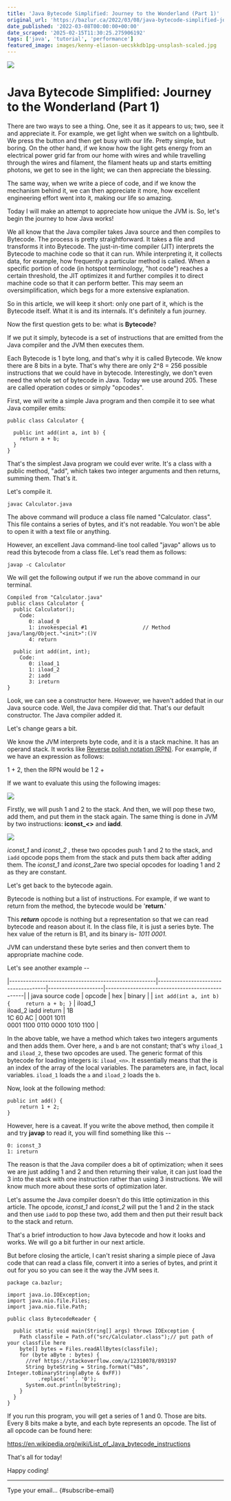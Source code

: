 ```yaml
---
title: 'Java Bytecode Simplified: Journey to the Wonderland (Part 1)'
original_url: 'https://bazlur.ca/2022/03/08/java-bytecode-simplified-journey-to-the-wonderland-part-1/'
date_published: '2022-03-08T00:00:00+00:00'
date_scraped: '2025-02-15T11:30:25.275906192'
tags: ['java', 'tutorial', 'performance']
featured_image: images/kenny-eliason-uecskkdb1pg-unsplash-scaled.jpg
---
```


![](images/kenny-eliason-uecskkdb1pg-unsplash-scaled.jpg)

Java Bytecode Simplified: Journey to the Wonderland (Part 1)
============================================================

There are two ways to see a thing. One, see it as it appears to us; two, see it and appreciate it. For example, we get light when we switch on a lightbulb. We press the button and then get busy with our life. Pretty simple, but boring. On the other hand, if we know how the light gets energy from an electrical power grid far from our home with wires and while travelling through the wires and filament, the filament heats up and starts emitting photons, we get to see in the light; we can then appreciate the blessing.

The same way, when we write a piece of code, and if we know the mechanism behind it, we can then appreciate it more, how excellent engineering effort went into it, making our life so amazing.

Today I will make an attempt to appreciate how unique the JVM is. So, let's begin the journey to how Java works!

We all know that the Java compiler takes Java source and then compiles to Bytecode. The process is pretty straightforward. It takes a file and transforms it into Bytecode. The just-in-time compiler (JIT) interprets the Bytecode to machine code so that it can run. While interpreting it, it collects data, for example, how frequently a particular method is called. When a specific portion of code (in hotspot terminology, "hot code") reaches a certain threshold, the JIT optimizes it and further compiles it to direct machine code so that it can perform better. This may seem an oversimplification, which begs for a more extensive explanation.

So in this article, we will keep it short: only one part of it, which is the Bytecode itself. What it is and its internals. It's definitely a fun journey.

Now the first question gets to be: what is **Bytecode**?

If we put it simply, bytecode is a set of instructions that are emitted from the Java compiler and the JVM then executes them.

Each Bytecode is 1 byte long, and that's why it is called Bytecode. We know there are 8 bits in a byte. That's why there are only 2\^8 = 256 possible instructions that we could have in bytecode. Interestingly, we don't even need the whole set of bytecode in Java. Today we use around 205. These are called operation codes or simply "opcodes".

First, we will write a simple Java program and then compile it to see what Java compiler emits:

```
public class Calculator {

  public int add(int a, int b) {
    return a + b;
  }
}
```

That's the simplest Java program we could ever write. It's a class with a public method, "add", which takes two integer arguments and then returns, summing them. That's it.

Let's compile it.

```
javac Calculator.java
```

The above command will produce a class file named "Calculator. class". This file contains a series of bytes, and it's not readable. You won't be able to open it with a text file or anything.

However, an excellent Java command-line tool called "javap" allows us to read this bytecode from a class file. Let's read them as follows:

```
javap -c Calculator
```

We will get the following output if we run the above command in our terminal.

```
Compiled from "Calculator.java"
public class Calculator {
  public Calculator();
    Code:
       0: aload_0
       1: invokespecial #1                  // Method java/lang/Object."<init>":()V
       4: return

  public int add(int, int);
    Code:
       0: iload_1
       1: iload_2
       2: iadd
       3: ireturn
}

```

Look, we can see a constructor here. However, we haven't added that in our Java source code. Well, the Java compiler did that. That's our default constructor. The Java compiler added it.

Let's change gears a bit.

We know the JVM interprets byte code, and it is a stack machine. It has an operand stack. It works like [Reverse polish notation (RPN)](https://en.wikipedia.org/wiki/Reverse_Polish_notation). For example, if we have an expression as follows:

1 + 2, then the RPN would be 1 2 +

If we want to evaluate this using the following images:

![](images/page-272-700x250.png)

Firstly, we will push 1 and 2 to the stack. And then, we will pop these two, add them, and put them in the stack again. The same thing is done in JVM by two instructions: **iconst_\<\>** and **iadd**.

![](images/page-273-700x239.png)

*iconst_1* and *iconst_2* , these two opcodes push 1 and 2 to the stack, and `iadd` opcode pops them from the stack and puts them back after adding them. The *iconst_1* and *iconst_2*are two special opcodes for loading 1 and 2 as they are constant.

Let's get back to the bytecode again.

Bytecode is nothing but a list of instructions. For example, if we want to return from the method, the bytecode would be '**return**.'

This ***return*** opcode is nothing but a representation so that we can read bytecode and reason about it. In the class file, it is just a series byte. The hex value of the return is B1, and its binary is- *1011 0001.*

JVM can understand these byte series and then convert them to appropriate machine code.

Let's see another example --

|-----------------------------------------------------|-------------------------------------|--------------------|------------------------------------------------|
| java source code                                    | opcode                              | hex                | binary                                         |
| ``` int add(int a, int b) {     return a + b; } ``` | iload_1 <br /> iload_2 iadd ireturn | 1B <br /> 1C 60 AC | 0001 1011 <br /> 0001 1100 0110 0000 1010 1100 |

In the above table, we have a method which takes two integers arguments and then adds them. Over here, `a` and `b` are not constant; that's why `iload_1` and `iload_2`, these two opcodes are used. The generic format of this bytecode for loading integers is: `iload_<n>`. It essentially means that the is an index of the array of the local variables. The parameters are, in fact, local variables. `iload_1` loads the `a` and `iload_2` loads the `b`.

Now, look at the following method:

```
public int add() {
    return 1 + 2;
}
```

However, here is a caveat. If you write the above method, then compile it and try **javap** to read it, you will find something like this --

```
0: iconst_3
1: ireturn
```

The reason is that the Java compiler does a bit of optimization; when it sees we are just adding 1 and 2 and then returning their value, it can just load the 3 into the stack with one instruction rather than using 3 instructions. We will know much more about these sorts of optimization later.

Let's assume the Java compiler doesn't do this little optimization in this article. The opcode, *iconst_1* and *iconst_2* will put the 1 and 2 in the stack and then use `iadd` to pop these two, add them and then put their result back to the stack and return.

That's a brief introduction to how Java bytecode and how it looks and works. We will go a bit further in our next article.

But before closing the article, I can't resist sharing a simple piece of Java code that can read a class file, convert it into a series of bytes, and print it out for you so you can see it the way the JVM sees it.

```
package ca.bazlur;

import java.io.IOException;
import java.nio.file.Files;
import java.nio.file.Path;

public class BytecodeReader {

  public static void main(String[] args) throws IOException {
    Path classfile = Path.of("src/Calculator.class");// put path of your classfile here
    byte[] bytes = Files.readAllBytes(classfile);
    for (byte aByte : bytes) {
      //ref https://stackoverflow.com/a/12310078/893197
      String byteString = String.format("%8s", Integer.toBinaryString(aByte & 0xFF))
          .replace(' ', '0');
      System.out.println(byteString);
    }
  }
}
```

If you run this program, you will get a series of 1 and 0. Those are bits. Every 8 bits make a byte, and each byte represents an opcode. The list of all opcode can be found here:

<https://en.wikipedia.org/wiki/List_of_Java_bytecode_instructions>

That's all for today!

Happy coding!  

*** ** * ** ***

Type your email... {#subscribe-email}
